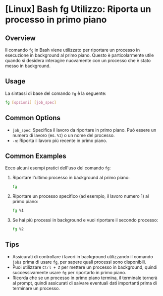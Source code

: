 # [Linux] Bash fg Utilizzo: Riporta un processo in primo piano

## Overview
Il comando `fg` in Bash viene utilizzato per riportare un processo in esecuzione in background al primo piano. Questo è particolarmente utile quando si desidera interagire nuovamente con un processo che è stato messo in background.

## Usage
La sintassi di base del comando `fg` è la seguente:

```bash
fg [opzioni] [job_spec]
```

## Common Options
- `job_spec`: Specifica il lavoro da riportare in primo piano. Può essere un numero di lavoro (es. `%1`) o un nome del processo.
- `-n`: Riporta il lavoro più recente in primo piano.

## Common Examples
Ecco alcuni esempi pratici dell'uso del comando `fg`:

1. Riportare l'ultimo processo in background al primo piano:
   ```bash
   fg
   ```

2. Riportare un processo specifico (ad esempio, il lavoro numero 1) al primo piano:
   ```bash
   fg %1
   ```

3. Se hai più processi in background e vuoi riportare il secondo processo:
   ```bash
   fg %2
   ```

## Tips
- Assicurati di controllare i lavori in background utilizzando il comando `jobs` prima di usare `fg`, per sapere quali processi sono disponibili.
- Puoi utilizzare `Ctrl + Z` per mettere un processo in background, quindi successivamente usare `fg` per riportarlo in primo piano.
- Ricorda che se un processo in primo piano termina, il terminale tornerà al prompt, quindi assicurati di salvare eventuali dati importanti prima di terminare un processo.